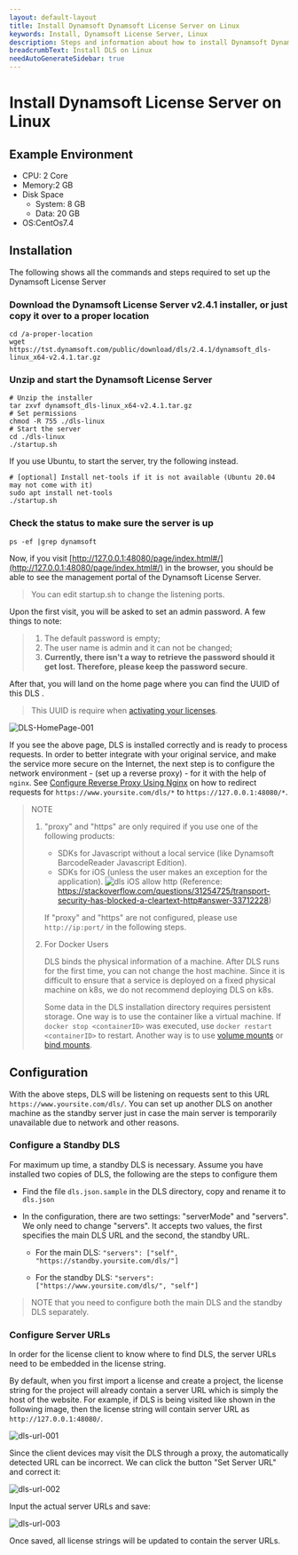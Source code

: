 ```yaml
---
layout: default-layout
title: Install Dynamsoft Dynamsoft License Server on Linux
keywords: Install, Dynamsoft License Server, Linux
description: Steps and information about how to install Dynamsoft Dynamsoft License Server on Linux
breadcrumbText: Install DLS on Linux
needAutoGenerateSidebar: true
---
```


# Install Dynamsoft License Server on Linux

## Example Environment

* CPU: 2 Core
* Memory:2 GB
* Disk Space
  * System: 8 GB
  * Data: 20 GB
* OS:CentOs7.4

## Installation

The following shows all the commands and steps required to set up the Dynamsoft License Server

<!--### Prepare a new disk to store DLS data (optional)

``` shell
mkdir /data
# Specify a disk to mount, in our case, it is /dev/nvme1n1
mkfs -t ext4 /dev/nvme1n1
mount /dev/nvme1n1 /data
# Configure the mounting to be automatic
vim /etc/fstab
# Add the following line to the fstab file
/dev/nvme1n1 /data auto defaults 0 2
# Re-mount
mount -a
```
-->

### Download the Dynamsoft License Server v2.4.1 installer, or just copy it over to a proper location

``` shell
cd /a-proper-location
wget https://tst.dynamsoft.com/public/download/dls/2.4.1/dynamsoft_dls-linux_x64-v2.4.1.tar.gz
```

### Unzip and start the Dynamsoft License Server

``` shell
# Unzip the installer
tar zxvf dynamsoft_dls-linux_x64-v2.4.1.tar.gz
# Set permissions
chmod -R 755 ./dls-linux
# Start the server
cd ./dls-linux
./startup.sh
```

If you use Ubuntu, to start the server, try the following instead.

``` shell
# [optional] Install net-tools if it is not available (Ubuntu 20.04 may not come with it)
sudo apt install net-tools
./startup.sh
```

### Check the status to make sure the server is up

``` shell
ps -ef |grep dynamsoft
```

Now, if you visit [http://127.0.0.1:48080/page/index.html#/](http://127.0.0.1:48080/page/index.html#/) in the browser, you should be able to see the management portal of the Dynamsoft License Server.

> You can edit startup.sh to change the listening ports.

Upon the first visit, you will be asked to set an admin password. A few things to note:

> 1. The default password is empty;
> 2. The user name is admin and it can not be changed;
> 3. **Currently, there isn't a way to retrieve the password should it get lost. Therefore, please keep the password secure**.

After that, you will land on the home page where you can find the UUID of this DLS .

> This UUID is require when [activating your licenses]({{site.selfhosted}}index.html#activate-the-license).

![DLS-HomePage-001]({{site.assets}}imgs/dls-homepage.png)

If you see the above page, DLS is installed correctly and is ready to process requests. In order to better integrate with your original service, and make the service more secure on the Internet, the next step is to configure the network environment - (set up a reverse proxy) - for it with the help of `nginx`.  See [Configure Reverse Proxy Using Nginx]({{site.selfhosted}}configurereverseproxyusingnginx.html) on how to redirect requests for `https://www.yoursite.com/dls/*` to `https://127.0.0.1:48080/*`.

> NOTE 
> 
> 1. "proxy" and "https" are only required if you use one of the following products:
>
>    * SDKs for Javascript without a local service (like Dynamsoft BarcodeReader Javascript Edition).
>    * SDKs for iOS (unless the user makes an exception for the application). ![dls iOS allow http]({{site.assets}}imgs/dls-iOS-allow-http.png) (Reference: https://stackoverflow.com/questions/31254725/transport-security-has-blocked-a-cleartext-http#answer-33712228)
>
>    If "proxy" and "https" are not configured, please use `http://ip:port/` in the following steps.
> 
> 2. For Docker Users
>
>    DLS binds the physical information of a machine. After DLS runs for the first time, you can not change the host machine. Since it is difficult to ensure that a service is deployed on a fixed physical machine on k8s, we do not recommend deploying DLS on k8s.
>
>    Some data in the DLS installation directory requires persistent storage. One way is to use the container like a virtual machine. If `docker stop <containerID>` was executed, use `docker restart <containerID>` to restart.
>    Another way is to use [volume mounts](https://docs.docker.com/get-started/05_persisting_data/) or [bind mounts](https://docs.docker.com/get-started/06_bind_mounts/).

## Configuration

With the above steps, DLS will be listening on requests sent to this URL `https://www.yoursite.com/dls/`. You can set up another DLS on another machine as the standby server just in case the main server is temporarily unavailable due to network and other reasons.

### Configure a Standby DLS

For maximum up time, a standby DLS is necessary. Assume you have installed two copies of DLS, the following are the steps to configure them

* Find the file `dls.json.sample` in the DLS directory, copy and rename it to `dls.json`

* In the configuration, there are two settings: "serverMode" and "servers". We only need to change "servers". It accepts two values, the first specifies the main DLS URL and the second, the standby URL.

  * For the main DLS: `"servers": ["self", "https://standby.yoursite.com/dls/"]`

  * For the standby DLS: `"servers": ["https://www.yoursite.com/dls/", "self"]`

> NOTE that you need to configure both the main DLS and the standby DLS separately.

### Configure Server URLs

In order for the license client to know where to find DLS, the server URLs need to be embedded in the license string.

By default, when you first import a license and create a project, the license string for the project will already contain a server URL which is simply the host of the website. For example, if DLS is being visited like shown in the following image, then the license string will contain server URL as `http://127.0.0.1:48080/`.

![dls-url-001]({{site.assets}}imgs/dls-url-config-001.png)

Since the client devices may visit the DLS through a proxy, the automatically detected URL can be incorrect. We can click the button "Set Server URL" and correct it:

![dls-url-002]({{site.assets}}imgs/dls-url-config-002.png)

Input the actual server URLs and save:

![dls-url-003]({{site.assets}}imgs/dls-url-config-003.png)

Once saved, all license strings will be updated to contain the server URLs.
